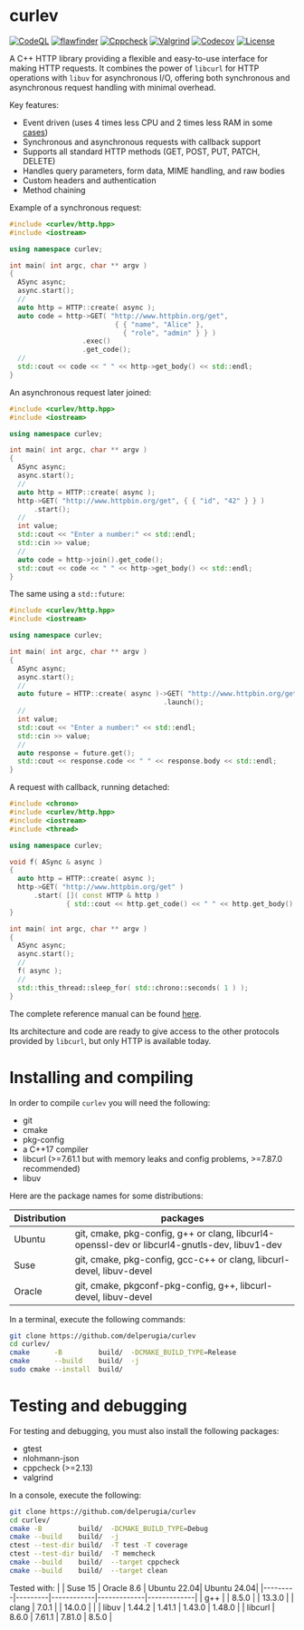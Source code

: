 curlev
======

[![CodeQL](https://github.com/delperugia/curlev/actions/workflows/github-code-scanning/codeql/badge.svg)](https://github.com/delperugia/curlev/actions/workflows/github-code-scanning/codeql)
[![flawfinder](https://github.com/delperugia/curlev/actions/workflows/flawfinder.yml/badge.svg)](https://github.com/delperugia/curlev/actions/workflows/flawfinder.yml)
[![Cppcheck](https://github.com/delperugia/curlev/actions/workflows/cppcheck.yml/badge.svg)](https://github.com/delperugia/curlev/actions/workflows/cppcheck.yml)
[![Valgrind](https://github.com/delperugia/curlev/actions/workflows/valgrind.yml/badge.svg)](https://github.com/delperugia/curlev/actions/workflows/valgrind.yml)
[![Codecov](https://codecov.io/gh/delperugia/curlev/graph/badge.svg?token=339AIQXBS3)](https://codecov.io/gh/delperugia/curlev)
[![License](https://img.shields.io/badge/License-Apache%202.0-blue.svg)](https://opensource.org/licenses/Apache-2.0)

A C++ HTTP library providing a flexible and easy-to-use interface for making HTTP requests.
It combines the power of `libcurl` for HTTP operations with `libuv` for asynchronous I/O,
offering both synchronous and asynchronous request handling with minimal overhead.

Key features:

- Event driven (uses 4 times less CPU and 2 times less RAM in some [cases](docs/internals.md#performances))
- Synchronous and asynchronous requests with callback support
- Supports all standard HTTP methods (GET, POST, PUT, PATCH, DELETE)
- Handles query parameters, form data, MIME handling, and raw bodies
- Custom headers and authentication
- Method chaining

Example of a synchronous request:

```cpp
#include <curlev/http.hpp>
#include <iostream>

using namespace curlev;

int main( int argc, char ** argv )
{
  ASync async;
  async.start();
  //
  auto http = HTTP::create( async );
  auto code = http->GET( "http://www.httpbin.org/get",
                          { { "name", "Alice" },
                            { "role", "admin" } } )
                  .exec()
                  .get_code();
  //
  std::cout << code << " " << http->get_body() << std::endl;
}
```

An asynchronous request later joined:

```cpp
#include <curlev/http.hpp>
#include <iostream>

using namespace curlev;

int main( int argc, char ** argv )
{
  ASync async;
  async.start();
  //
  auto http = HTTP::create( async );
  http->GET( "http://www.httpbin.org/get", { { "id", "42" } } )
      .start();
  //
  int value;
  std::cout << "Enter a number:" << std::endl;
  std::cin >> value;
  //
  auto code = http->join().get_code();
  std::cout << code << " " << http->get_body() << std::endl;
}
```

The same using a `std::future`:

```cpp
#include <curlev/http.hpp>
#include <iostream>

using namespace curlev;

int main( int argc, char ** argv )
{
  ASync async;
  async.start();
  //
  auto future = HTTP::create( async )->GET( "http://www.httpbin.org/get", { { "id", "42" } } )
                                      .launch();
  //
  int value;
  std::cout << "Enter a number:" << std::endl;
  std::cin >> value;
  //
  auto response = future.get();
  std::cout << response.code << " " << response.body << std::endl;
}
```

A request with callback, running detached:

```cpp
#include <chrono>
#include <curlev/http.hpp>
#include <iostream>
#include <thread>

using namespace curlev;

void f( ASync & async )
{
  auto http = HTTP::create( async );
  http->GET( "http://www.httpbin.org/get" )
      .start( []( const HTTP & http )
              { std::cout << http.get_code() << " " << http.get_body() << std::endl; } );
}

int main( int argc, char ** argv )
{
  ASync async;
  async.start();
  //
  f( async );
  //
  std::this_thread::sleep_for( std::chrono::seconds( 1 ) );
}
```

The complete reference manual can be found [here](docs/reference_manual.md).

Its architecture and code are ready to give access to the other protocols
provided by `libcurl`, but only HTTP is available today.

# Installing and compiling

In order to compile `curlev` you will need the following:

 - git
 - cmake
 - pkg-config
 - a C++17 compiler
 - libcurl (>=7.61.1 but with memory leaks and config problems, >=7.87.0 recommended)
 - libuv

Here are the package names for some distributions:

Distribution | packages
-------------|-----------------------
Ubuntu       | git, cmake, pkg-config, g++ or clang, libcurl4-openssl-dev or libcurl4-gnutls-dev, libuv1-dev
Suse         | git, cmake, pkg-config, gcc-c++ or clang, libcurl-devel, libuv-devel
Oracle       | git, cmake, pkgconf-pkg-config, g++, libcurl-devel, libuv-devel

In a terminal, execute the following commands:

```sh
git clone https://github.com/delperugia/curlev
cd curlev/
cmake      -B         build/  -DCMAKE_BUILD_TYPE=Release
cmake      --build    build/  -j
sudo cmake --install  build/
```

# Testing and debugging

For testing and debugging, you must also install the following packages:

 - gtest
 - nlohmann-json
 - cppcheck (>=2.13)
 - valgrind

In a console, execute the following:

```sh
git clone https://github.com/delperugia/curlev
cd curlev/
cmake -B         build/  -DCMAKE_BUILD_TYPE=Debug
cmake --build    build/  -j
ctest --test-dir build/  -T test -T coverage
ctest --test-dir build/  -T memcheck
cmake --build    build/  --target cppcheck
cmake --build    build/  --target clean
```

Tested with:
|         | Suse 15 | Oracle 8.6 | Ubuntu 22.04| Ubuntu 24.04|
|---------|---------|------------|-------------|-------------|
| g++     |         | 8.5.0      |             | 13.3.0      |
| clang   | 7.0.1   |            | 14.0.0      |             |
| libuv   | 1.44.2  | 1.41.1     | 1.43.0      | 1.48.0      |
| libcurl | 8.6.0   | 7.61.1     | 7.81.0      | 8.5.0       |
